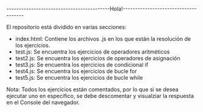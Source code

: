 ------------------------------------------Hola!-------------------------------------

El repositorio está dividido en varias secciones:

* index.html: Contiene los archivos .js en los que están la resolución de los ejercicios.
* test.js: Se encuentra los ejercicios de operadores aritméticos
* test2.js: Se encuentra los ejercicios de operadores de asignación
* test3.js: Se encuentra los ejercicios de condicional if
* test4.js: Se encuentra los ejercicios de bucle for
* test5.js: Se encuentra los ejercicios de bucle while

Nota: Todos los ejercicios están comentados, por lo que si se desea ejecutar uno en específico, se debe descomentar y visualziar la respuesta en el Console del navegador.
